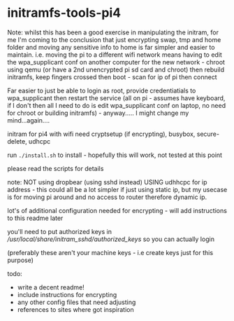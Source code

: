 # initramfs-tools-pi4

Note: whilst this has been a good exercise in manipulating the initram, for me I'm coming to the
conclusion that just encrypting swap, tmp and home folder and moving any sensitive info to home
is far simpler and easier to maintain.  i.e. moving the pi to a different wifi network means
having to edit the wpa_supplicant conf on another computer for the new network - chroot using qemu (or have a 2nd unencrypted pi sd card and chroot)
then rebuild initramfs, keep fingers crossed then boot - scan for ip of pi then connect

Far easier to just be able to login as root, provide credentiatials to wpa_supplicant then restart the service
(all on pi - assumes have keyboard, if I don't then all I need to do is edit wpa_supplicant conf on laptop, no need for 
chroot or building initramfs) - anyway..... I might change my mind...again....


initram for pi4 with wifi
need cryptsetup (if encrypting), busybox, secure-delete, udhcpc

run `./install.sh` to install - hopefully this will work, not tested at this point

please read the scripts for details

note:
NOT using dropbear (using sshd instead)
USING udhhcpc for ip address - this could all be a lot simpler if just using static ip, but my usecase is for moving pi around and no access to router therefore dynamic ip.

lot's of additional configuration needed for encrypting - will add instructions to this readme later

you'll need to put authorized keys in */usr/local/share/initram_sshd/authorized_keys* so you can actually login

(preferably these aren't your machine keys - i.e create keys just for this purpose)


todo:
* write a decent readme!
* include instructions for encrypting
* any other config files that need adjusting
* references to sites where got inspiration
